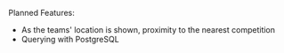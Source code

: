 Planned Features:
- As the teams' location is shown, proximity to the nearest competition
- Querying with PostgreSQL
